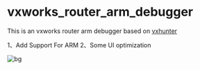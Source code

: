 # vxworks_router_arm_debugger
This is an vxworks router arm debugger based on [vxhunter](https://github.com/PAGalaxyLab/vxhunter.git)

1、Add Support For ARM
2、Some UI optimization

![bg](bg.png)
